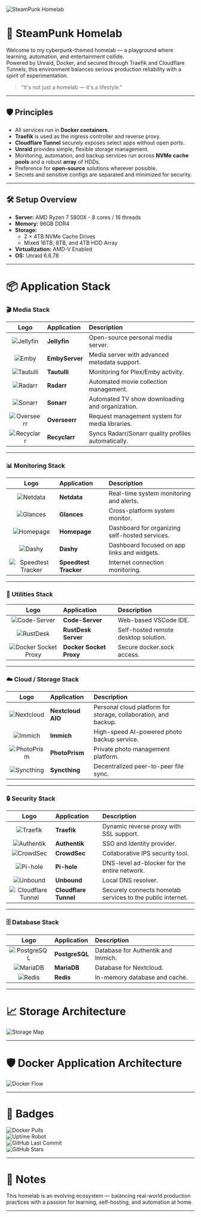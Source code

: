 ![SteamPunk Homelab](assets/cover.png)

# 🚀 SteamPunk Homelab

Welcome to my cyberpunk-themed homelab — a playground where learning, automation, and entertainment collide.  
Powered by Unraid, Docker, and secured through Traefik and Cloudflare Tunnels, this environment balances serious production reliability with a spirit of experimentation.

> "It's not just a homelab — it's a lifestyle."

---

## 🛡️ Principles

- All services run in **Docker containers**.
- **Traefik** is used as the ingress controller and reverse proxy.
- **Cloudflare Tunnel** securely exposes select apps without open ports.
- **Unraid** provides simple, flexible storage management.
- Monitoring, automation, and backup services run across **NVMe cache pools** and a robust **array** of HDDs.
- Preference for **open-source** solutions wherever possible.
- Secrets and sensitive configs are separated and minimized for security.

---

## 🛠️ Setup Overview

- **Server:** AMD Ryzen 7 5800X - 8 cores / 16 threads
- **Memory:** 96GB DDR4
- **Storage:**
  - 2 × 4TB NVMe Cache Drives
  - Mixed 16TB, 8TB, and 4TB HDD Array
- **Virtualization:** AMD-V Enabled
- **OS:** Unraid 6.6.78

---

# 📦 Application Stack

### 🎬 Media Stack

| Logo | Application | Description |
|:----:|:------------|:------------|
| ![Jellyfin](assets/jellyfin.png) | **Jellyfin** | Open-source personal media server. |
| ![Emby](assets/emby.png) | **EmbyServer** | Media server with advanced metadata support. |
| ![Tautulli](assets/tautulli.png) | **Tautulli** | Monitoring for Plex/Emby activity. |
| ![Radarr](assets/radarr.png) | **Radarr** | Automated movie collection management. |
| ![Sonarr](assets/sonarr.png) | **Sonarr** | Automated TV show downloading and organization. |
| ![Overseerr](assets/overseerr.png) | **Overseerr** | Request management system for media libraries. |
| ![Recyclarr](assets/recyclarr.png) | **Recyclarr** | Syncs Radarr/Sonarr quality profiles automatically. |

---

### 📊 Monitoring Stack

| Logo | Application | Description |
|:----:|:------------|:------------|
| ![Netdata](assets/netdata.png) | **Netdata** | Real-time system monitoring and alerts. |
| ![Glances](assets/glances.png) | **Glances** | Cross-platform system monitor. |
| ![Homepage](assets/homepage.png) | **Homepage** | Dashboard for organizing self-hosted services. |
| ![Dashy](assets/dashy.png) | **Dashy** | Dashboard focused on app links and widgets. |
| ![Speedtest Tracker](assets/speedtest.png) | **Speedtest Tracker** | Internet connection monitoring. |

---

### 🧰 Utilities Stack

| Logo | Application | Description |
|:----:|:------------|:------------|
| ![Code-Server](assets/code-server.png) | **Code-Server** | Web-based VSCode IDE. |
| ![RustDesk](assets/rustdesk.png) | **RustDesk Server** | Self-hosted remote desktop solution. |
| ![Docker Socket Proxy](assets/docker.png) | **Docker Socket Proxy** | Secure docker.sock access. |

---

### ☁️ Cloud / Storage Stack

| Logo | Application | Description |
|:----:|:------------|:------------|
| ![Nextcloud](assets/nextcloud.png) | **Nextcloud AIO** | Personal cloud platform for storage, collaboration, and backup. |
| ![Immich](assets/immich.png) | **Immich** | High-speed AI-powered photo backup service. |
| ![PhotoPrism](assets/photoprism.png) | **PhotoPrism** | Private photo management platform. |
| ![Syncthing](assets/syncthing.png) | **Syncthing** | Decentralized peer-to-peer file sync. |

---

### 🔒 Security Stack

| Logo | Application | Description |
|:----:|:------------|:------------|
| ![Traefik](assets/traefik.svg) | **Traefik** | Dynamic reverse proxy with SSL support. |
| ![Authentik](assets/authentik.png) | **Authentik** | SSO and Identity provider. |
| ![CrowdSec](assets/crowdsec.png) | **CrowdSec** | Collaborative IPS security tool. |
| ![Pi-hole](assets/pihole.png) | **Pi-hole** | DNS-level ad-blocker for the entire network. |
| ![Unbound](assets/unbound.png) | **Unbound** | Local DNS resolver. |
| ![Cloudflare Tunnel](assets/cloudflare.png) | **Cloudflare Tunnel** | Securely connects homelab services to the public internet. |

---

### 🗄️ Database Stack

| Logo | Application | Description |
|:----:|:------------|:------------|
| ![PostgreSQL](assets/postgresql.png) | **PostgreSQL** | Database for Authentik and Immich. |
| ![MariaDB](assets/mariadb.png) | **MariaDB** | Database for Nextcloud. |
| ![Redis](assets/redis.png) | **Redis** | In-memory database and cache. |

---

# 📈 Storage Architecture

![Storage Map](assets/storage-map.png)

---

# 🛡️ Docker Application Architecture

![Docker Flow](assets/docker-flow.png)

---

# 🏅 Badges

![Docker Pulls](https://img.shields.io/docker/pulls/linuxserver/plex)  
![Uptime Robot](https://img.shields.io/uptimerobot/ratio/m788597361-XXXXXXXXXXXXX)  
![GitHub Last Commit](https://img.shields.io/github/last-commit/drtechnolust/homelab)  
![GitHub Stars](https://img.shields.io/github/stars/drtechnolust/homelab?style=social)

---

# 📝 Notes

This homelab is an evolving ecosystem — balancing real-world production practices with a passion for learning, self-hosting, and automation at home.

---
